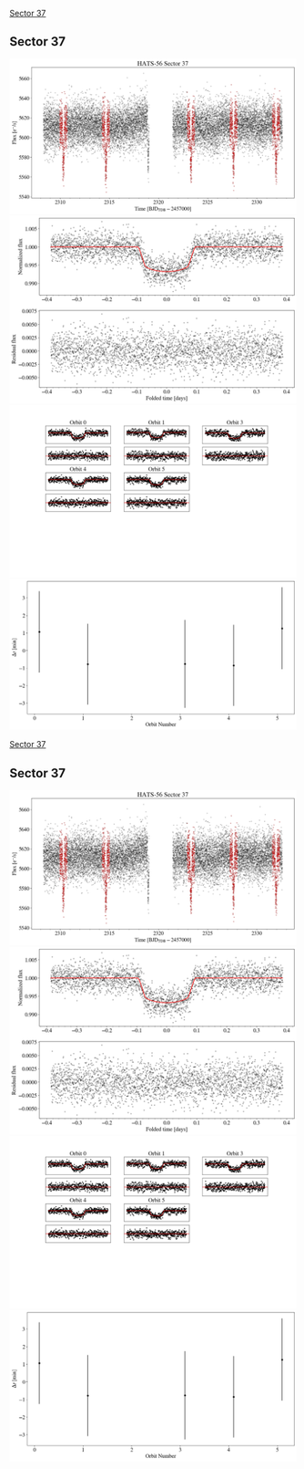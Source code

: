 [Sector 37](#sector37)

<a name = "sector37"></a>
## Sector 37
![alt text](/tt/HATS-56_Sector_37/HATS-56_Sector_37_a_TimeSeries.png)
![alt text](/tt/HATS-56_Sector_37/HATS-56_Sector_37_b_FoldedLightCurve.png)
![alt text](/tt/HATS-56_Sector_37/HATS-56_Sector_37_b_IndividualTransitsWithFit.png)
![alt text](/tt/HATS-56_Sector_37/HATS-56_Sector_37_c_TimingResiduals.png)

[Sector 37](#sector37)

<a name = "sector37"></a>
## Sector 37
![alt text](/tt/HATS-56_Sector_37/HATS-56_Sector_37_a_TimeSeries.png)
![alt text](/tt/HATS-56_Sector_37/HATS-56_Sector_37_b_FoldedLightCurve.png)
![alt text](/tt/HATS-56_Sector_37/HATS-56_Sector_37_b_IndividualTransitsWithFit.png)
![alt text](/tt/HATS-56_Sector_37/HATS-56_Sector_37_c_TimingResiduals.png)

